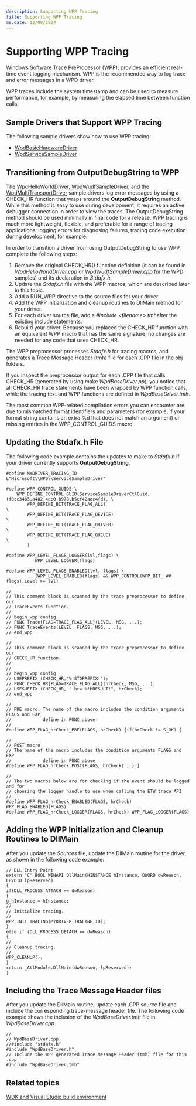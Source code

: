```yaml
---
description: Supporting WPP Tracing
title: Supporting WPP Tracing
ms.date: 12/09/2024
---
```


# Supporting WPP Tracing

Windows Software Trace PreProcessor (WPP), provides an efficient real-time event logging mechanism. WPP is the recommended way to log trace and error messages in a WPD driver.

WPP traces include the system timestamp and can be used to measure performance, for example, by measuring the elapsed time between function calls.

## Sample Drivers that Support WPP Tracing

The following sample drivers show how to use WPP tracing:

- [WpdBasicHardwareDriver](the-wpdbasichardwaredriver-sample.md)
- [WpdServiceSampleDriver](the-wpdservicesampledriver-sample.md)

## Transitioning from OutputDebugString to WPP

The [WpdHelloWorldDriver](the-sample-driver-architecture.md), [WpdWudfSampleDriver](the-wpdwudfsampledriver-sample.md), and the [WpdMultiTransportDriver](the-wpdmultitransportdriver-sample.md) sample drivers log error messages by using a CHECK\_HR function that wraps around the **OutputDebugString** method. While this method is easy to use during development, it requires an active debugger connection in order to view the traces. The OutputDebugString method should be used minimally in final code for a release. WPP tracing is much more lightweight, flexible, and preferable for a range of tracing applications: logging errors for diagnosing failures, tracing code execution during development, for example.

In order to transition a driver from using OutputDebugString to use WPP, complete the following steps:

1. Remove the original CHECK\_HR() function definition (it can be found in *WpdHelloWorldDriver.cpp* or *WpdWudfSampleDriver.cpp* for the WPD samples) and its declaration in *Stdafx.h*.
1. Update the *Stdafx.h* file with the WPP macros, which are described later in this topic.
1. Add a RUN\_WPP directive to the source files for your driver.
1. Add the WPP initialization and cleanup routines to DllMain method for your driver.
1. For each driver source file, add a *\#include &lt;filename&gt;.tmh*after the existing include statements.
1. Rebuild your driver. Because you replaced the CHECK\_HR function with an equivalent WPP macro that has the same signature, no changes are needed for any code that uses CHECK\_HR.

The WPP preprocessor processes *Stdafx.h* for tracing macros, and generates a Trace Message Header (tmh) file for each .CPP file in the obj folders.

If you inspect the preprocessor output for each .CPP file that calls CHECK\_HR (generated by using make *WpdBaseDriver.pp*), you notice that all CHECK\_HR trace statements have been wrapped by WPP function calls, while the tracing text and WPP functions are defined in *WpdBaseDriver.tmh*.

The most common WPP-related compilation errors you can encounter are due to mismatched format identifiers and parameters (for example, if your format string contains an extra %d that does not match an argument) or missing entries in the WPP\_CONTROL\_GUIDS macro.

## Updating the Stdafx.h File

The following code example contains the updates to make to *Stdafx.h* if your driver currently supports **OutputDebugString**.

```ManagedCPlusPlus
#define MYDRIVER_TRACING_ID      L"Microsoft\\WPD\\ServiceSampleDriver"

#define WPP_CONTROL_GUIDS \
    WPP_DEFINE_CONTROL_GUID(ServiceSampleDriverCtlGuid,(f0cc34b3,a482,4dc0,b978,b5cf42aec4fd), \
        WPP_DEFINE_BIT(TRACE_FLAG_ALL)                                      \
        WPP_DEFINE_BIT(TRACE_FLAG_DEVICE)                                   \
        WPP_DEFINE_BIT(TRACE_FLAG_DRIVER)                                   \
        WPP_DEFINE_BIT(TRACE_FLAG_QUEUE)                                    \
        )

#define WPP_LEVEL_FLAGS_LOGGER(lvl,flags) \
           WPP_LEVEL_LOGGER(flags)

#define WPP_LEVEL_FLAGS_ENABLED(lvl, flags) \
           (WPP_LEVEL_ENABLED(flags) && WPP_CONTROL(WPP_BIT_ ## flags).Level >= lvl)

//
// This comment block is scanned by the trace preprocessor to define our
// TraceEvents function.
//
// begin_wpp config
// FUNC Trace{FLAG=TRACE_FLAG_ALL}(LEVEL, MSG, ...);
// FUNC TraceEvents(LEVEL, FLAGS, MSG, ...);
// end_wpp

//
// This comment block is scanned by the trace preprocessor to define our
// CHECK_HR function.
//
//
// begin_wpp config
// USEPREFIX (CHECK_HR,"%!STDPREFIX!");
// FUNC CHECK_HR{FLAG=TRACE_FLAG_ALL}(hrCheck, MSG, ...);
// USESUFFIX (CHECK_HR, " hr= %!HRESULT!", hrCheck);
// end_wpp

//
// PRE macro: The name of the macro includes the condition arguments FLAGS and EXP
//            define in FUNC above
//
#define WPP_FLAG_hrCheck_PRE(FLAGS, hrCheck) {if(hrCheck != S_OK) {

//
// POST macro
// The name of the macro includes the condition arguments FLAGS and EXP
//            define in FUNC above
#define WPP_FLAG_hrCheck_POST(FLAGS, hrCheck) ; } }

//
// The two macros below are for checking if the event should be logged and for
// choosing the logger handle to use when calling the ETW trace API
//
#define WPP_FLAG_hrCheck_ENABLED(FLAGS, hrCheck) WPP_FLAG_ENABLED(FLAGS)
#define WPP_FLAG_hrCheck_LOGGER(FLAGS, hrCheck) WPP_FLAG_LOGGER(FLAGS)
```

## Adding the WPP Initialization and Cleanup Routines to DllMain

After you update the *Sources* file, update the DllMain routine for the driver, as shown in the following code example:

```ManagedCPlusPlus
// DLL Entry Point
extern "C" BOOL WINAPI DllMain(HINSTANCE hInstance, DWORD dwReason, LPVOID lpReserved)
{    
if(DLL_PROCESS_ATTACH == dwReason)    
{        
g_hInstance = hInstance;              
//        
// Initialize tracing.        
//        
WPP_INIT_TRACING(MYDRIVER_TRACING_ID);    
}    
else if (DLL_PROCESS_DETACH == dwReason)    
{        
//        
// Cleanup tracing.        
//        
WPP_CLEANUP();    
}    
return _AtlModule.DllMain(dwReason, lpReserved);
}
```

## Including the Trace Message Header files


After you update the DllMain routine, update each .CPP source file and include the corresponding trace-message header file. The following code example shows the inclusion of the *WpdBaseDriver.tmh* file in *WpdBaseDriver.cpp*.

```ManagedCPlusPlus
//
// WpdBaseDriver.cpp
//#include "stdafx.h"
#include "WpdBaseDriver.h"
// Include the WPP generated Trace Message Header (tmh) file for this .cpp
#include "WpdBaseDriver.tmh"
```

## Related topics


[WDK and Visual Studio build environment](../devtest/wdk-and-visual-studio-build-environment.md)

 

